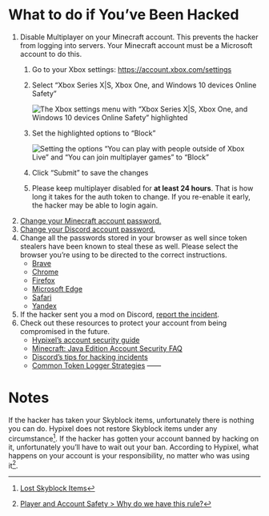 # What to do if You’ve Been Hacked

1. Disable Multiplayer on your Minecraft account. This prevents the hacker from logging into servers. Your Minecraft account must be a Microsoft account to do this.
   1. Go to your Xbox settings: https://account.xbox.com/settings
   2. Select “Xbox Series X|S, Xbox One, and Windows 10 devices Online Safety”
      
      ![The Xbox settings menu with “Xbox Series X|S, Xbox One, and Windows 10 devices Online Safety” highlighted](images/hacked/xbox-settings.png)
     
   3. Set the highlighted options to “Block”
      
      ![Setting the options “You can play with people outside of Xbox Live” and “You can join multiplayer games” to “Block”](images/hacked/disable-multiplayer.png)
      
   4. Click “Submit” to save the changes
   5. Please keep multiplayer disabled for **at least 24 hours**. That is how long it takes for the auth token to change. If you re-enable it early, the hacker may be able to login again.
2. [Change your Minecraft account password.](https://support.microsoft.com/en-us/account-billing/change-your-microsoft-account-password-fdde885b-86da-2965-69fd-4871309ef1f1)
3. [Change your Discord account password.](https://support.discord.com/hc/en-us/articles/218410947-I-forgot-my-Password-Where-can-I-set-a-new-one-)
4. Change all the passwords stored in your browser as well since token stealers have been known to steal these as well. Please select the browser you’re using to be directed to the correct instructions.
   - [Brave](https://support.brave.com/hc/en-us/articles/360018185951-How-do-I-use-the-built-in-password-manager-)
   - [Chrome](https://support.google.com/chrome/answer/95606?hl=en)
   - [Firefox](https://support.mozilla.org/en-US/kb/password-manager-remember-delete-edit-logins)
   - [Microsoft Edge](https://support.microsoft.com/en-us/microsoft-edge/save-or-forget-passwords-in-microsoft-edge-b4beecb0-f2a8-1ca0-f26f-9ec247a3f336)
   - [Safari](https://support.apple.com/en-us/HT211145)
   - [Yandex](https://browser.yandex.com/help/security/passwords-manager.html)
5. If the hacker sent you a mod on Discord, [report the incident](how-to-protect-yourself-from-minecraft-token-loggers.md#in-discord).
6. Check out these resources to protect your account from being compromised in the future.
   - [Hypixel’s account security guide](https://support.hypixel.net/hc/en-us/articles/360019538060)
   - [Minecraft: Java Edition Account Security FAQ](https://help.minecraft.net/hc/en-us/articles/4409227755661-Minecraft-Java-Edition-Account-Security-FAQ)
   - [Discord’s tips for hacking incidents](https://discord.com/safety/360044104071-Tips-against-spam-and-hacking#Hacking-incidents-DDoS-attacks)
   - [Common Token Logger Strategies](common-token-logger-strategies.md)
——

# Notes
If the hacker has taken your Skyblock items, unfortunately there is nothing you can do. Hypixel does not restore Skyblock items under any circumstance[^1].
If the hacker has gotten your account banned by hacking on it, unfortunately you’ll have to wait out your ban. According to Hypixel, what happens on your account is your responsibility, no matter who was using it[^2].

[^1]: [Lost Skyblock Items](https://support.hypixel.net/hc/en-us/articles/360019584000-Lost-SkyBlock-Items)
[^2]: [Player and Account Safety > Why do we have this rule?](https://hypixel.net/hypixel-rules/#rule-4-section-1)